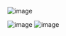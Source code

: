 ![image](https://github.com/user-attachments/assets/3f8bedb6-0b39-4a11-8303-6e455315b21f)

![image](https://github.com/user-attachments/assets/98b1ef22-d6fb-4593-9d26-68f5d79adcfc)
![image](https://github.com/user-attachments/assets/6fbc82e1-2c85-409e-9c7a-8ea2dcd1ca6d)




